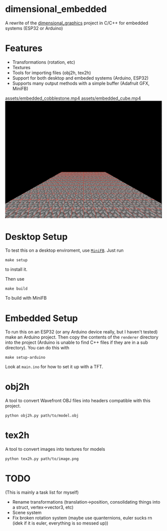 # dimensional_embedded
A rewrite of the [dimensional_graphics](https://github.com/simplyrohan/dimensional_graphics) project in C/C++ for embedded systems (ESP32 or Arduino)

# Features
 - Transformations (rotation, etc)
 - Textures
 - Tools for importing files (obj2h, tex2h)
 - Support for both desktop and embeded systems (Arduino, ESP32)
 - Supports many output methods with a simple buffer (Adafruit GFX, MiniFB)

assets/embedded_cobblestone.mp4
assets/embedded_cube.mp4
![](assets/desktop_cobblestone.png)


# Desktop Setup
To test this on a desktop enviroment, use [`MiniFB`](https://github.com/emoon/minifb). Just run 
```
make setup
``` 
to install it.

Then use
```
make build
```
To build with MiniFB

# Embedded Setup
To run this on an ESP32 (or any Arduino device really, but I haven't tested) make an Arduino project. Then copy the contents of the `renderer` directory into the project (Arduino is unable to find C++ files if they are in a sub directory). You can do this with
```
make setup-arduino
```

Look at `main.ino` for how to set it up with a TFT.

# obj2h
A tool to convert Wavefront OBJ files into headers compatible with this project.

```
python obj2h.py path/to/model.obj
```

# tex2h
A tool to convert images into textures for models
```
python tex2h.py path/to/image.png
```

# TODO
(This is mainly a task list for myself)
 - Rename transformations (translation->position, consolidating things into a struct, vertex->vector3, etc)
 - Scene system 
 - Fix broken rotation system (maybe use quanternions, euler sucks rn (idek if it is euler, everything is so messed up))